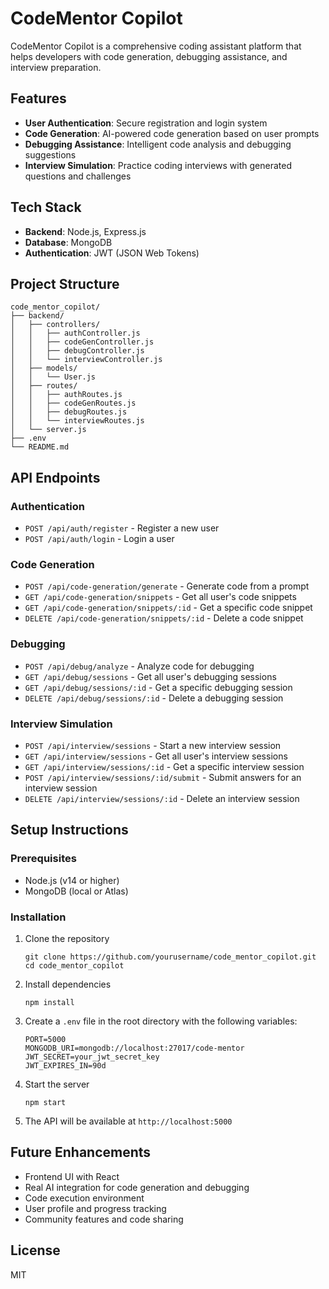 # CodeMentor Copilot

CodeMentor Copilot is a comprehensive coding assistant platform that helps developers with code generation, debugging assistance, and interview preparation.

## Features

- **User Authentication**: Secure registration and login system
- **Code Generation**: AI-powered code generation based on user prompts
- **Debugging Assistance**: Intelligent code analysis and debugging suggestions
- **Interview Simulation**: Practice coding interviews with generated questions and challenges

## Tech Stack

- **Backend**: Node.js, Express.js
- **Database**: MongoDB
- **Authentication**: JWT (JSON Web Tokens)

## Project Structure

```
code_mentor_copilot/
├── backend/
│   ├── controllers/
│   │   ├── authController.js
│   │   ├── codeGenController.js
│   │   ├── debugController.js
│   │   └── interviewController.js
│   ├── models/
│   │   └── User.js
│   ├── routes/
│   │   ├── authRoutes.js
│   │   ├── codeGenRoutes.js
│   │   ├── debugRoutes.js
│   │   └── interviewRoutes.js
│   └── server.js
├── .env
└── README.md
```

## API Endpoints

### Authentication

- `POST /api/auth/register` - Register a new user
- `POST /api/auth/login` - Login a user

### Code Generation

- `POST /api/code-generation/generate` - Generate code from a prompt
- `GET /api/code-generation/snippets` - Get all user's code snippets
- `GET /api/code-generation/snippets/:id` - Get a specific code snippet
- `DELETE /api/code-generation/snippets/:id` - Delete a code snippet

### Debugging

- `POST /api/debug/analyze` - Analyze code for debugging
- `GET /api/debug/sessions` - Get all user's debugging sessions
- `GET /api/debug/sessions/:id` - Get a specific debugging session
- `DELETE /api/debug/sessions/:id` - Delete a debugging session

### Interview Simulation

- `POST /api/interview/sessions` - Start a new interview session
- `GET /api/interview/sessions` - Get all user's interview sessions
- `GET /api/interview/sessions/:id` - Get a specific interview session
- `POST /api/interview/sessions/:id/submit` - Submit answers for an interview session
- `DELETE /api/interview/sessions/:id` - Delete an interview session

## Setup Instructions

### Prerequisites

- Node.js (v14 or higher)
- MongoDB (local or Atlas)

### Installation

1. Clone the repository
   ```
   git clone https://github.com/yourusername/code_mentor_copilot.git
   cd code_mentor_copilot
   ```

2. Install dependencies
   ```
   npm install
   ```

3. Create a `.env` file in the root directory with the following variables:
   ```
   PORT=5000
   MONGODB_URI=mongodb://localhost:27017/code-mentor
   JWT_SECRET=your_jwt_secret_key
   JWT_EXPIRES_IN=90d
   ```

4. Start the server
   ```
   npm start
   ```

5. The API will be available at `http://localhost:5000`

## Future Enhancements

- Frontend UI with React
- Real AI integration for code generation and debugging
- Code execution environment
- User profile and progress tracking
- Community features and code sharing

## License

MIT